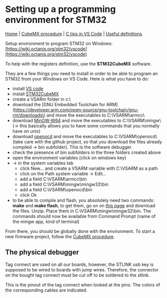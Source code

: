 # Setting up a programming environment for STM32

[Home](../../README.md) | [CubeMX procedure](./cubeMX.md) | [C tips in VS Code](./c.md) | [Useful definitions](./vocabulary.md)

Setup environment to program STM32 on Windows: [https://wiki.octanis.org/stm32/vscode](https://wiki.octanis.org/stm32/vscode)

To help with the registers definition, use the **STM32CubeMX** software.

They are a few things you need to install in order to be able to program an STM32 from your Windows on VS Code. Here is what you have to do:

- install [VS code](https://code.visualstudio.com/)
- install [STM32CubeMX](https://www.st.com/en/development-tools/stm32cubemx.html)
- create a VSARm folder in c:\
- download the [GNU Embedded Toolchain for ARM](https://developer.arm.com/open-source/gnu-toolchain/gnu-rm/downloads\) and move the executables to C:\VSARM\armcc\
- download [MinGW-W64](https://sourceforge.net/projects/mingw-w64/) and move the executables to C:\VSARM\mingw\ (-> this basically allows you to have some commands that you normally have on unix)
- download [openocd](http://openocd.org/getting-openocd/) and move the executables to C:\VSARM\openocd\ (take care with the github project, so that you download the files already compiled -> bin subfolder). This is the software debugger.
- check the presence of bin subfolders in the three folders created above
- open the environment variables (click on windows key)
- -> in the system variables tab
  - click New... and create a VSARM variable with C:\VSARM as a path
  - click on the Path system variable -> Edit...
  - add a field C:\VSARM\armcc\bin
  - add a field C:\VSARM\mingw\mingw32\bin
  - add a field C:\VSARM\openocd\bin
  - click Ok
- to be able to compile and flash, you absolutely need two commands: **make** and **make flash**, to get them, go on on [this page](https://sourceforge.net/projects/mingw-w64/files/External%20binary%20packages%20%28Win64%20hosted%29/make/) and download the files. Unzip. Place them in C:\VSARM\mingw\mingw32\bin. The commands should now be available from Command Prompt (name of the mingw app, kind of terminal)

From there, you should be globally done with the environment. To start a new firmware project, follow the [CubeMX procedure](./cubeMX.md).

## The physical debugger

Tag connect are used on all our boards, however, the STLINK usb key is supposed to be wired to boards with jump wires. Therefore, the connector on the bought tag connect must be cut off to be soldered to the stlink.

This is the pinout of the tag connect when looked at the pins. The colors of the corresponding cables are indicated.
